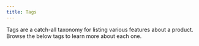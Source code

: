 ```yaml
---
title: Tags
---
```


Tags are a catch-all taxonomy for listing various features about a product.
Browse the below tags to learn more about each one.
